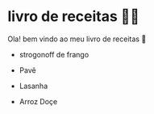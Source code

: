 # livro de receitas :man_cook:

Ola! bem vindo ao meu livro de receitas :wave: 

- strogonoff de frango

- Pavê

- Lasanha

- Arroz Doçe 

  

